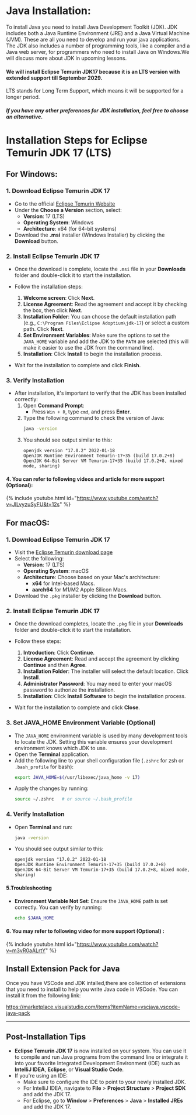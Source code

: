 

# Java Installation:

To install Java you need to install Java Development Toolkit (JDK).
JDK includes both a Java Runtime Environment (JRE) and a Java Virtual Machine (JVM). These are all you need to develop and run your java applications.
The JDK also includes a number of programming tools, like a compiler and a Java web server, for programmers who need to install Java on Windows.We will discuss more about JDK in upcoming lessons.

#### We will install Eclipse Temurin JDK17 because it is an LTS version with extended support till September 2029.
LTS stands for Long Term Support, which means it will be supported for a longer period.

##### If you have any other preferences for JDK installation, feel free to choose an alternative.

# Installation Steps for Eclipse Temurin JDK 17 (LTS)

## For Windows:

### 1. Download Eclipse Temurin JDK 17
- Go to the official <a href="https://adoptium.net/temurin/releases/?version=17" target="_blank">Eclipse Temurin Website</a>
- Under the **Choose a Version** section, select:
  - **Version**: 17 (LTS)
  - **Operating System**: Windows
  - **Architecture**: x64 (for 64-bit systems)
- Download the **.msi** installer (Windows Installer) by clicking the **Download** button.

### 2. Install Eclipse Temurin JDK 17
- Once the download is complete, locate the `.msi` file in your **Downloads** folder and double-click it to start the installation.
- Follow the installation steps:
  1. **Welcome screen**: Click **Next**.
  2. **License Agreement**: Read the agreement and accept it by checking the box, then click **Next**.
  3. **Installation Folder**: You can choose the default installation path (e.g., `C:\Program Files\Eclipse Adoptium\jdk-17`) or select a custom path. Click **Next**.
  4. **Set Environment Variables**: Make sure the options to set the `JAVA_HOME` variable and add the JDK to the `PATH` are selected (this will make it easier to use the JDK from the command line).
  5. **Installation**: Click **Install** to begin the installation process.
  
- Wait for the installation to complete and click **Finish**.

### 3. Verify Installation
- After installation, it's important to verify that the JDK has been installed correctly:
  1. Open **Command Prompt**:
     - Press `Win + R`, type `cmd`, and press **Enter**.
  2. Type the following command to check the version of Java:
     ```bash
     java -version
     ```
  3. You should see output similar to this:
     ```
     openjdk version "17.0.2" 2022-01-18
     OpenJDK Runtime Environment Temurin-17+35 (build 17.0.2+8)
     OpenJDK 64-Bit Server VM Temurin-17+35 (build 17.0.2+8, mixed mode, sharing)
     ```

#### 4. You can refer to following videos and article for more support (Optional):

  {% include youtube.html id="https://www.youtube.com/watch?v=JlLvyzuSyFU&t=12s" %}

 


## For macOS:

### 1. Download Eclipse Temurin JDK 17
- Visit the <a href="https://adoptium.net/temurin/releases/?version=17" target="_blank">Eclipse Temurin download page</a>
- Select the following:
  - **Version**: 17 (LTS)
  - **Operating System**: macOS
  - **Architecture**: Choose based on your Mac's architecture:
    - **x64** for Intel-based Macs.
    - **aarch64** for M1/M2 Apple Silicon Macs.
- Download the `.pkg` installer by clicking the **Download** button.

### 2. Install Eclipse Temurin JDK 17
- Once the download completes, locate the `.pkg` file in your **Downloads** folder and double-click it to start the installation.
- Follow these steps:
  1. **Introduction**: Click **Continue**.
  2. **License Agreement**: Read and accept the agreement by clicking **Continue** and then **Agree**.
  3. **Installation Folder**: The installer will select the default location. Click **Install**.
  4. **Administrator Password**: You may need to enter your macOS password to authorize the installation.
  5. **Installation**: Click **Install Software** to begin the installation process.
  
- Wait for the installation to complete and click **Close**.

### 3. Set JAVA_HOME Environment Variable (Optional)
- The `JAVA_HOME` environment variable is used by many development tools to locate the JDK. Setting this variable ensures your development environment knows which JDK to use.
- Open the **Terminal** application.
- Add the following line to your shell configuration file (`.zshrc` for zsh or `.bash_profile` for bash):
  ```bash
  export JAVA_HOME=$(/usr/libexec/java_home -v 17)
  ```
- Apply the changes by running:
  ```bash
  source ~/.zshrc   # or source ~/.bash_profile
  ```

### 4. Verify Installation
- Open **Terminal** and run:
  ```bash
  java -version
  ```
- You should see output similar to this:
  ```
  openjdk version "17.0.2" 2022-01-18
  OpenJDK Runtime Environment Temurin-17+35 (build 17.0.2+8)
  OpenJDK 64-Bit Server VM Temurin-17+35 (build 17.0.2+8, mixed mode, sharing)

  ```

#### 5.Troubleshooting

- **Environment Variable Not Set**: Ensure the `JAVA_HOME` path is set correctly. You can verify by running:
  ```bash
  echo $JAVA_HOME
  

#### 6. You may refer to following video for more support (Optional) :

 {% include youtube.html id="https://www.youtube.com/watch?v=m3vR0aALrtY" %}



## Install Extension Pack for Java

Once you have VSCode and JDK intalled,there are collection of extensions that you need to install to help you write Java code in VSCode. You can install it from the following link:

https://marketplace.visualstudio.com/items?itemName=vscjava.vscode-java-pack

---

## Post-Installation Tips

- **Eclipse Temurin JDK 17** is now installed on your system. You can use it to compile and run Java programs from the command line or integrate it into your favorite Integrated Development Environment (IDE) such as **IntelliJ IDEA**, **Eclipse**, or **Visual Studio Code**.
- If you're using an IDE:
   - Make sure to configure the IDE to point to your newly installed JDK.
   - For IntelliJ IDEA, navigate to **File** > **Project Structure** > **Project SDK** and add the JDK 17.
   - For Eclipse, go to **Window** > **Preferences** > **Java** > **Installed JREs** and add the JDK 17.
